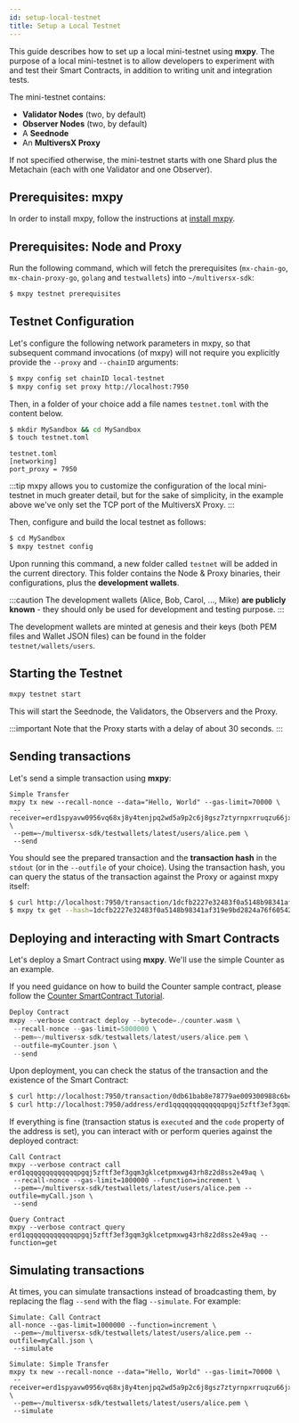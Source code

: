 ```yaml
---
id: setup-local-testnet
title: Setup a Local Testnet
---
```


This guide describes how to set up a local mini-testnet using **mxpy**. The purpose of a local mini-testnet is to allow developers to experiment with and test their Smart Contracts, in addition to writing unit and integration tests.

The mini-testnet contains:

- **Validator Nodes** (two, by default)
- **Observer Nodes** (two, by default)
- A **Seednode**
- An **MultiversX Proxy**

If not specified otherwise, the mini-testnet starts with one Shard plus the Metachain (each with one Validator and one Observer).

## **Prerequisites: mxpy**

In order to install mxpy, follow the instructions at [install mxpy](/sdk-and-tools/sdk-py/installing-mxpy#install-using-mxpy-up-recommended).

## **Prerequisites: Node and Proxy**

Run the following command, which will fetch the prerequisites (`mx-chain-go`, `mx-chain-proxy-go`, `golang` and `testwallets`) into `~/multiversx-sdk`:

```bash
$ mxpy testnet prerequisites
```

## **Testnet Configuration**

Let's configure the following network parameters in mxpy, so that subsequent command invocations (of mxpy) will not require you explicitly provide the `--proxy` and `--chainID` arguments:

```bash
$ mxpy config set chainID local-testnet
$ mxpy config set proxy http://localhost:7950
```

Then, in a folder of your choice add a file names `testnet.toml` with the content below.

```bash
$ mkdir MySandbox && cd MySandbox
$ touch testnet.toml
```

```
testnet.toml
[networking]
port_proxy = 7950
```

:::tip
mxpy allows you to customize the configuration of the local mini-testnet in much greater detail, but for the sake of simplicity, in the example above we've only set the TCP port of the MultiversX Proxy.
:::

Then, configure and build the local testnet as follows:

```bash
$ cd MySandbox
$ mxpy testnet config
```

Upon running this command, a new folder called `testnet` will be added in the current directory. This folder contains the Node & Proxy binaries, their configurations, plus the **development wallets**.

:::caution
The development wallets (Alice, Bob, Carol, ..., Mike) **are publicly known** - they should only be used for development and testing purpose.
:::

The development wallets are minted at genesis and their keys (both PEM files and Wallet JSON files) can be found in the folder `testnet/wallets/users`.

## **Starting the Testnet**

```bash
mxpy testnet start
```

This will start the Seednode, the Validators, the Observers and the Proxy.

:::important
Note that the Proxy starts with a delay of about 30 seconds.
:::

## **Sending transactions**

Let's send a simple transaction using **mxpy**:

```
Simple Transfer
mxpy tx new --recall-nonce --data="Hello, World" --gas-limit=70000 \
 --receiver=erd1spyavw0956vq68xj8y4tenjpq2wd5a9p2c6j8gsz7ztyrnpxrruqzu66jx \
 --pem=~/multiversx-sdk/testwallets/latest/users/alice.pem \
 --send
```

You should see the prepared transaction and the **transaction hash** in the `stdout` (or in the `--outfile` of your choice). Using the transaction hash, you can query the status of the transaction against the Proxy or against mxpy itself:

```bash
$ curl http://localhost:7950/transaction/1dcfb2227e32483f0a5148b98341af319e9bd2824a76f605421482b36a1418f7
$ mxpy tx get --hash=1dcfb2227e32483f0a5148b98341af319e9bd2824a76f605421482b36a1418f7
```

## **Deploying and interacting with Smart Contracts**

Let's deploy a Smart Contract using **mxpy**. We'll use the simple Counter as an example.

If you need guidance on how to build the Counter sample contract, please follow the [Counter SmartContract Tutorial](https://app.gitbook.com/@elrond-docs/s/elrond/developers/dev-tutorials/the-counter-smart-contract#build-the-contract).

```rust
Deploy Contract
mxpy --verbose contract deploy --bytecode=./counter.wasm \
 --recall-nonce --gas-limit=5000000 \
 --pem=~/multiversx-sdk/testwallets/latest/users/alice.pem \
 --outfile=myCounter.json \
 --send
```

Upon deployment, you can check the status of the transaction and the existence of the Smart Contract:

```bash
$ curl http://localhost:7950/transaction/0db61bab8e78779ae009300988c6be0949086d93e2b7adfddd5e6375a4b6eeb7 | jq
$ curl http://localhost:7950/address/erd1qqqqqqqqqqqqqpgqj5zftf3ef3gqm3gklcetpmxwg43rh8z2d8ss2e49aq | jq
```

If everything is fine (transaction status is `executed` and the `code` property of the address is set), you can interact with or perform queries against the deployed contract:

```
Call Contract
mxpy --verbose contract call erd1qqqqqqqqqqqqqpgqj5zftf3ef3gqm3gklcetpmxwg43rh8z2d8ss2e49aq \
 --recall-nonce --gas-limit=1000000 --function=increment \
 --pem=~/multiversx-sdk/testwallets/latest/users/alice.pem --outfile=myCall.json \
 --send

```

```
Query Contract
mxpy --verbose contract query erd1qqqqqqqqqqqqqpgqj5zftf3ef3gqm3gklcetpmxwg43rh8z2d8ss2e49aq --function=get
```

## **Simulating transactions**

At times, you can simulate transactions instead of broadcasting them, by replacing the flag `--send` with the flag `--simulate`. For example:

```
Simulate: Call Contract
all-nonce --gas-limit=1000000 --function=increment \
 --pem=~/multiversx-sdk/testwallets/latest/users/alice.pem --outfile=myCall.json \
 --simulate
```

```
Simulate: Simple Transfer
mxpy tx new --recall-nonce --data="Hello, World" --gas-limit=70000 \
 --receiver=erd1spyavw0956vq68xj8y4tenjpq2wd5a9p2c6j8gsz7ztyrnpxrruqzu66jx \
 --pem=~/multiversx-sdk/testwallets/latest/users/alice.pem \
 --simulate
```
